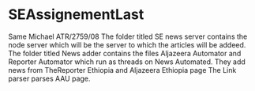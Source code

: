 # SEAssignementLast 
Same Michael ATR/2759/08
The folder titled SE news server contains the node server which will be the server to which the articles will be addeed.
The folder titled News adder contains the files Aljazeera Automator and Reporter Automator which run as threads on News Automated. They add news from TheReporter Ethiopia and Aljazeera Ethiopia page
The Link parser parses AAU page. 
